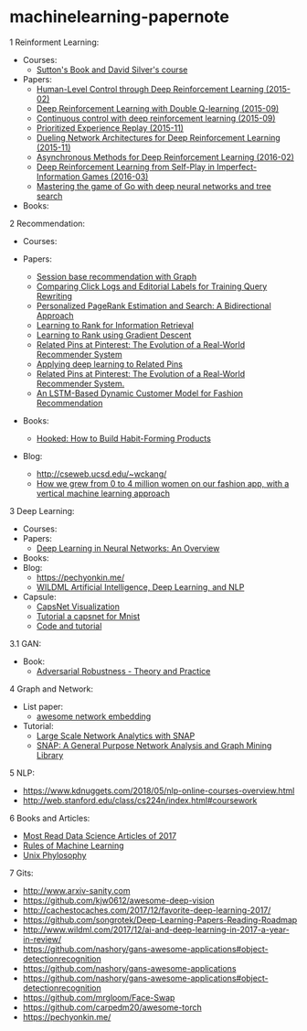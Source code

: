 # machinelearning-papernote
1 Reinforment Learning:
  - Courses:
    - [Sutton's Book and David Silver's course](https://github.com/dennybritz/reinforcement-learning)
  - Papers:
    - [Human-Level Control through Deep Reinforcement Learning (2015-02)](http://www.readcube.com/articles/10.1038/nature14236)
    - [Deep Reinforcement Learning with Double Q-learning (2015-09)](http://arxiv.org/abs/1509.06461)
    - [Continuous control with deep reinforcement learning (2015-09)](https://arxiv.org/abs/1509.02971)
    - [Prioritized Experience Replay (2015-11)](http://arxiv.org/abs/1511.05952)
    - [Dueling Network Architectures for Deep Reinforcement Learning (2015-11)](http://arxiv.org/abs/1511.06581)
    - [Asynchronous Methods for Deep Reinforcement Learning (2016-02)](http://arxiv.org/abs/1602.01783)
    - [Deep Reinforcement Learning from Self-Play in Imperfect-Information Games (2016-03)](http://arxiv.org/abs/1603.01121)
    - [Mastering the game of Go with deep neural networks and tree search](https://gogameguru.com/i/2016/03/deepmind-mastering-go.pdf)
  - Books:
  
2 Recommendation:
  - Courses:
  
  - Papers:
    - [Session base recommendation with Graph](https://github.com/CRIPAC-DIG/SR-GNN)
    - [Comparing Click Logs and Editorial Labels for Training
Query Rewriting](http://www.ramb.ethz.ch/CDstore/www2007/www2007.org/workshops/paper_63.pdf)
    - [Personalized PageRank Estimation and Search: A
Bidirectional Approach](https://arxiv.org/pdf/1507.05999.pdf)
    - [Learning to Rank for Information Retrieval](http://didawiki.cli.di.unipi.it/lib/exe/fetch.php/magistraleinformatica/ir/ir13/1_-_learning_to_rank.pdf)
    - [Learning to Rank using Gradient Descent](https://icml.cc/2015/wp-content/uploads/2015/06/icml_ranking.pdf)
    - [Related Pins at Pinterest:
The Evolution of a Real-World Recommender System](https://labs.pinterest.com/user/themes/pinlabs/assets/paper/p2p-www17.pdf)
    - [Applying deep learning to Related Pins](https://medium.com/the-graph/applying-deep-learning-to-related-pins-a6fee3c92f5e)
    - [Related Pins at Pinterest: The Evolution of a Real-World Recommender System.](https://labs.pinterest.com/user/themes/pinlabs/assets/paper/p2p-www17.pdf)
    - [An LSTM-Based Dynamic Customer Model for Fashion Recommendation](https://arxiv.org/abs/1708.07347)
  - Books:
    - [Hooked: How to Build Habit-Forming Products](https://www.amazon.com/Hooked-How-Build-Habit-Forming-Products/dp/1591847788/?tag=thekerne-20)
    
  - Blog:
    - http://cseweb.ucsd.edu/~wckang/
    - [How we grew from 0 to 4 million women on our fashion app, with a vertical machine learning approach](https://medium.com/@aldamiz/how-we-grew-from-0-to-4-million-women-on-our-fashion-app-with-a-vertical-machine-learning-approach-f8b7fc0a89d7)
    
3 Deep Learning:
  - Courses:
  - Papers:
    - [Deep Learning in Neural Networks: An Overview](https://arxiv.org/pdf/1404.7828.pdf)
  - Books:
  - Blog:
    - https://pechyonkin.me/
    - [WILDML Artificial Intelligence, Deep Learning, and NLP](http://www.wildml.com)
  - Capsule:
    - [CapsNet Visualization](https://github.com/bourdakos1/CapsNet-Visualization)
    - [Tutorial a capsnet for Mnist](https://www.youtube.com/watch?v=pPN8d0E3900&t=1092s)
    - [Code and tutorial](https://github.com/aisummary/awesome-capsule-networks#under-review)

3.1 GAN:
  - Book:
    - [Adversarial Robustness - Theory and Practice](https://adversarial-ml-tutorial.org)

4 Graph and Network:
  - List paper:
    - [awesome network embedding](https://github.com/chihming/awesome-network-embedding)
  - Tutorial:
    - [Large Scale Network Analytics with SNAP](http://snap.stanford.edu/proj/snap-www/)
    - [SNAP: A General Purpose Network Analysis and Graph Mining Library](https://www.ncbi.nlm.nih.gov/pmc/articles/PMC5361061/)
    
5 NLP:
  - https://www.kdnuggets.com/2018/05/nlp-online-courses-overview.html
  - http://web.stanford.edu/class/cs224n/index.html#coursework
  
6 Books and Articles:
  - [Most Read Data Science Articles of 2017](https://www.datascienceweekly.org/articles/most-popular-data-science-articles-of-2017)
  - [Rules of Machine Learning](http://martin.zinkevich.org/rules_of_ml/rules_of_ml.pdf)
  - [Unix Phylosophy](http://read.pudn.com/downloads63/ebook/222048/Linux%20and%20the%20Unix%20Philosophy.pdf)

7 Gits:
  - http://www.arxiv-sanity.com
  - https://github.com/kjw0612/awesome-deep-vision
  - http://cachestocaches.com/2017/12/favorite-deep-learning-2017/
  - https://github.com/songrotek/Deep-Learning-Papers-Reading-Roadmap
  - http://www.wildml.com/2017/12/ai-and-deep-learning-in-2017-a-year-in-review/
  - https://github.com/nashory/gans-awesome-applications#object-detectionrecognition
  - https://github.com/nashory/gans-awesome-applications
  - https://github.com/nashory/gans-awesome-applications#object-detectionrecognition
  - https://github.com/mrgloom/Face-Swap
  - https://github.com/carpedm20/awesome-torch
  - https://pechyonkin.me/

